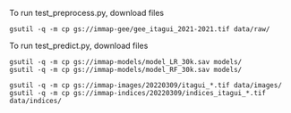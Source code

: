 
To run test_preprocess.py, download files
```
gsutil -q -m cp gs://immap-gee/gee_itagui_2021-2021.tif data/raw/
```

To run test_predict.py, download files
```
gsutil -q -m cp gs://immap-models/model_LR_30k.sav models/
gsutil -q -m cp gs://immap-models/model_RF_30k.sav models/

gsutil -q -m cp gs://immap-images/20220309/itagui_*.tif data/images/
gsutil -q -m cp gs://immap-indices/20220309/indices_itagui_*.tif data/indices/
```